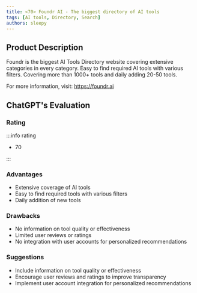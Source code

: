 ```yaml
---
title: <70> Foundr AI - The biggest directory of AI tools
tags: [AI tools, Directory, Search]
authors: sleepy
---
```


## Product Description

Foundr is the biggest AI Tools Directory website covering extensive categories in every category. Easy to find required AI tools with various filters. Covering more than 1000+ tools and daily adding 20-50 tools.

For more information, visit: https://foundr.ai

## ChatGPT's Evaluation

### Rating

:::info rating

- 70

:::

### Advantages

- Extensive coverage of AI tools
- Easy to find required tools with various filters
- Daily addition of new tools


### Drawbacks

- No information on tool quality or effectiveness
- Limited user reviews or ratings
- No integration with user accounts for personalized recommendations

### Suggestions

- Include information on tool quality or effectiveness
- Encourage user reviews and ratings to improve transparency
- Implement user account integration for personalized recommendations